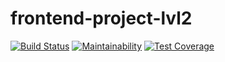 # frontend-project-lvl2

[![Build Status](https://travis-ci.org/linarsy/frontend-project-lvl2.svg?branch=master)](https://travis-ci.org/linarsy/frontend-project-lvl2)
[![Maintainability](https://api.codeclimate.com/v1/badges/36562bc23413e8a36eef/maintainability)](https://codeclimate.com/github/linarsy/frontend-project-lvl2/maintainability)
[![Test Coverage](https://api.codeclimate.com/v1/badges/36562bc23413e8a36eef/test_coverage)](https://codeclimate.com/github/linarsy/frontend-project-lvl2/test_coverage)
